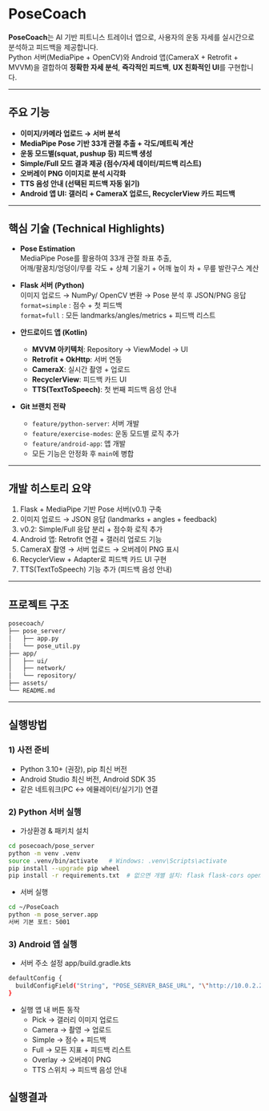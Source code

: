 
# PoseCoach

**PoseCoach**는 AI 기반 피트니스 트레이너 앱으로, 사용자의 운동 자세를 실시간으로 분석하고 피드백을 제공합니다.  
Python 서버(MediaPipe + OpenCV)와 Android 앱(CameraX + Retrofit + MVVM)을 결합하여 **정확한 자세 분석**, **즉각적인 피드백**, **UX 친화적인 UI**를 구현합니다.

---

## 주요 기능

- **이미지/카메라 업로드 → 서버 분석**
- **MediaPipe Pose 기반 33개 관절 추출 + 각도/메트릭 계산**
- **운동 모드별(squat, pushup 등) 피드백 생성**
- **Simple/Full 모드 결과 제공 (점수/자세 데이터/피드백 리스트)**
- **오버레이 PNG 이미지로 분석 시각화**
- **TTS 음성 안내 (선택된 피드백 자동 읽기)**
- **Android 앱 UI: 갤러리 + CameraX 업로드, RecyclerView 카드 피드백**

---

## 핵심 기술 (Technical Highlights)

- **Pose Estimation**  
  MediaPipe Pose를 활용하여 33개 관절 좌표 추출,  
  어깨/팔꿈치/엉덩이/무릎 각도 + 상체 기울기 + 어깨 높이 차 + 무릎 발란구스 계산

- **Flask 서버 (Python)**  
  이미지 업로드 → NumPy/ OpenCV 변환 → Pose 분석 후 JSON/PNG 응답  
  `format=simple` : 점수 + 첫 피드백  
  `format=full` : 모든 landmarks/angles/metrics + 피드백 리스트

- **안드로이드 앱 (Kotlin)**  
  - **MVVM 아키텍처**: Repository → ViewModel → UI  
  - **Retrofit + OkHttp**: 서버 연동  
  - **CameraX**: 실시간 촬영 + 업로드  
  - **RecyclerView**: 피드백 카드 UI  
  - **TTS(TextToSpeech)**: 첫 번째 피드백 음성 안내

- **Git 브랜치 전략**  
  - `feature/python-server`: 서버 개발  
  - `feature/exercise-modes`: 운동 모드별 로직 추가  
  - `feature/android-app`: 앱 개발  
  - 모든 기능은 안정화 후 `main`에 병합

---

## 개발 히스토리 요약

1. Flask + MediaPipe 기반 Pose 서버(v0.1) 구축
2. 이미지 업로드 → JSON 응답 (landmarks + angles + feedback)
3. v0.2: Simple/Full 응답 분리 + 점수화 로직 추가
4. Android 앱: Retrofit 연결 + 갤러리 업로드 기능
5. CameraX 촬영 → 서버 업로드 → 오버레이 PNG 표시
6. RecyclerView + Adapter로 피드백 카드 UI 구현
7. TTS(TextToSpeech) 기능 추가 (피드백 음성 안내)

---

## 프로젝트 구조

```bash
posecoach/
├── pose_server/
│   ├── app.py
│   └── pose_util.py
├── app/
│   ├── ui/
│   ├── network/
│   └── repository/
├── assets/
└── README.md
```
---

## 실행방법

### 1) 사전 준비
  - Python 3.10+ (권장), pip 최신 버전
  - Android Studio 최신 버전, Android SDK 35
  - 같은 네트워크(PC ↔ 에뮬레이터/실기기) 연결


### 2) Python 서버 실행
  - 가상환경 & 패키치 설치

  ```bash
  cd posecoach/pose_server
  python -m venv .venv
  source .venv/bin/activate   # Windows: .venv\Scripts\activate
  pip install --upgrade pip wheel
  pip install -r requirements.txt  # 없으면 개별 설치: flask flask-cors opencv-python mediapipe numpy
  ```

  - 서버 실행
  ```bash
  cd ~/PoseCoach
  python -m pose_server.app
  서버 기본 포트: 5001
  ```

### 3) Android 앱 실행
  
  - 서버 주소 설정 app/build.gradle.kts
  ```bash
  defaultConfig {
    buildConfigField("String", "POSE_SERVER_BASE_URL", "\"http://10.0.2.2:5001/\"") // 에뮬레이터
  }
  ```

  - 실행
  앱 내 버튼 동작
    - Pick → 갤러리 이미지 업로드
    - Camera → 촬영 → 업로드
    - Simple → 점수 + 피드백
    - Full → 모든 지표 + 피드백 리스트
    - Overlay → 오버레이 PNG
    - TTS 스위치 → 피드백 음성 안내


## 실행결과

